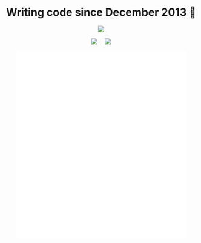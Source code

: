 <h1 align="center">
  Writing code since December 2013 👋
</h1>

<p align="center">
  <a href="https://www.linkedin.com/in/jeremy-walton/">
    <img src="https://img.shields.io/badge/linkedin-%230077B5.svg?logo=linkedin&logoColor=white&style=for-the-badge" />
  </a>
</p>

<p align="center">
  &nbsp;
  &nbsp;
  <img
    height="120"
    src="https://github-readme-stats-one-bice.vercel.app/api?username=jeremy-walton&show_icons=true&count_private=true&theme=tokyonight&hide=contribs&role=OWNER,ORGANIZATION_MEMBER,COLLABORATOR"
  />
  &nbsp;
  &nbsp;
  <img
    height="120"
    src="https://github-readme-stats.vercel.app/api/top-langs/?username=jeremy-walton&theme=tokyonight&layout=compact&hide=coffeescript,html&role=OWNER,ORGANIZATION_MEMBER,COLLABORATOR"
  />
  &nbsp;
  &nbsp;
</p>

<p align="center">
  <img src="/github-metrics.svg" alt="Metrics" width="450" />
</p>
